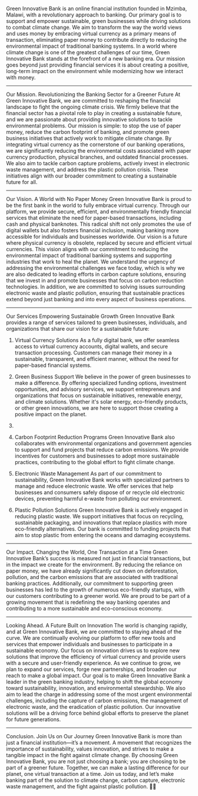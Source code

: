 Green Innovative Bank is an online financial institution founded in Mzimba, Malawi, with a revolutionary approach to banking. Our primary goal is to support and empower sustainable, green businesses while driving solutions to combat climate change. We aim to transform the way the world views and uses money by embracing virtual currency as a primary means of transaction, eliminating paper money to contribute directly to reducing the environmental impact of traditional banking systems.
In a world where climate change is one of the greatest challenges of our time, Green Innovative Bank stands at the forefront of a new banking era. Our mission goes beyond just providing financial services it is about creating a positive, long-term impact on the environment while modernizing how we interact with money.
________________________________________
Our Mission. Revolutionizing the Banking Sector for a Greener Future
At Green Innovative Bank, we are committed to reshaping the financial landscape to fight the ongoing climate crisis. We firmly believe that the financial sector has a pivotal role to play in creating a sustainable future, and we are passionate about providing innovative solutions to tackle environmental problems.
Our mission is simple: to stop the use of paper money, reduce the carbon footprint of banking, and promote green business initiatives that actively work to mitigate climate change. By integrating virtual currency as the cornerstone of our banking operations, we are significantly reducing the environmental costs associated with paper currency production, physical branches, and outdated financial processes.
We also aim to tackle carbon capture problems, actively invest in electronic waste management, and address the plastic pollution crisis. These initiatives align with our broader commitment to creating a sustainable future for all.
________________________________________
Our Vision. A World with No Paper Money
Green Innovative Bank is proud to be the first bank in the world to fully embrace virtual currency. Through our platform, we provide secure, efficient, and environmentally friendly financial services that eliminate the need for paper-based transactions, including cash and physical banknotes. This radical shift not only promotes the use of digital wallets but also fosters financial inclusion, making banking more accessible for individuals and businesses worldwide.
Our vision is a future where physical currency is obsolete, replaced by secure and efficient virtual currencies. This vision aligns with our commitment to reducing the environmental impact of traditional banking systems and supporting industries that work to heal the planet.
We understand the urgency of addressing the environmental challenges we face today, which is why we are also dedicated to leading efforts in carbon capture solutions, ensuring that we invest in and promote businesses that focus on carbon reduction technologies. In addition, we are committed to solving issues surrounding electronic waste and plastic pollution, ensuring that sustainable practices extend beyond just banking and into every aspect of business operations.
________________________________________
Our Services Empowering Sustainable Growth
Green Innovative Bank provides a range of services tailored to green businesses, individuals, and organizations that share our vision for a sustainable future:
1.	Virtual Currency Solutions
As a fully digital bank, we offer seamless access to virtual currency accounts, digital wallets, and secure transaction processing. Customers can manage their money in a sustainable, transparent, and efficient manner, without the need for paper-based financial systems.
2.	Green Business Support
We believe in the power of green businesses to make a difference. By offering specialized funding options, investment opportunities, and advisory services, we support entrepreneurs and organizations that focus on sustainable initiatives, renewable energy, and climate solutions. Whether it's solar energy, eco-friendly products, or other green innovations, we are here to support those creating a positive impact on the planet.
3.	
4.	Carbon Footprint Reduction Programs
Green Innovative Bank also collaborates with environmental organizations and government agencies to support and fund projects that reduce carbon emissions. We provide incentives for customers and businesses to adopt more sustainable practices, contributing to the global effort to fight climate change.

6.	Electronic Waste Management
As part of our commitment to sustainability, Green Innovative Bank works with specialized partners to manage and reduce electronic waste. We offer services that help businesses and consumers safely dispose of or recycle old electronic devices, preventing harmful e-waste from polluting our environment.
7.	Plastic Pollution Solutions
Green Innovative Bank is actively engaged in reducing plastic waste. We support initiatives that focus on recycling, sustainable packaging, and innovations that replace plastics with more eco-friendly alternatives. Our bank is committed to funding projects that aim to stop plastic from entering the oceans and damaging ecosystems.
________________________________________
Our Impact. Changing the World, One Transaction at a Time
Green Innovative Bank’s success is measured not just in financial transactions, but in the impact we create for the environment. By reducing the reliance on paper money, we have already significantly cut down on deforestation, pollution, and the carbon emissions that are associated with traditional banking practices. Additionally, our commitment to supporting green businesses has led to the growth of numerous eco-friendly startups, with our customers contributing to a greener world.
We are proud to be part of a growing movement that is redefining the way banking operates and contributing to a more sustainable and eco-conscious economy.
________________________________________
Looking Ahead. A Future Built on Innovation
The world is changing rapidly, and at Green Innovative Bank, we are committed to staying ahead of the curve. We are continually evolving our platform to offer new tools and services that empower individuals and businesses to participate in a sustainable economy. Our focus on innovation drives us to explore new solutions that improve the efficiency of virtual currency and provide users with a secure and user-friendly experience.
As we continue to grow, we plan to expand our services, forge new partnerships, and broaden our reach to make a global impact. Our goal is to make Green Innovative Bank a leader in the green banking industry, helping to shift the global economy toward sustainability, innovation, and environmental stewardship.
We also aim to lead the charge in addressing some of the most urgent environmental challenges, including the capture of carbon emissions, the management of electronic waste, and the eradication of plastic pollution. Our innovative solutions will be a driving force behind global efforts to preserve the planet for future generations.
________________________________________
Conclusion. Join Us on Our Journey
Green Innovative Bank is more than just a financial institution—it’s a movement. A movement that recognizes the importance of sustainability, values innovation, and strives to make a tangible impact in the fight against climate change.
By choosing Green Innovative Bank, you are not just choosing a bank; you are choosing to be part of a greener future. Together, we can make a lasting difference for our planet, one virtual transaction at a time.
Join us today, and let’s make banking part of the solution to climate change, carbon capture, electronic waste management, and the fight against plastic pollution. 🌱💚

